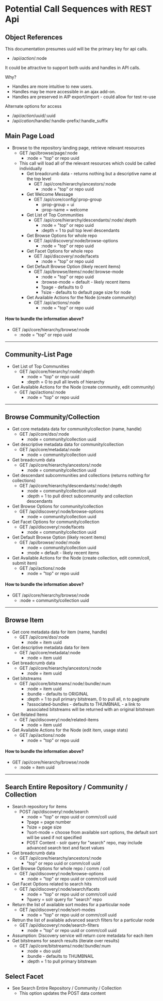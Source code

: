 # Potential Call Sequences with REST Api

## Object References
This documentation presumes uuid will be the primary key for api calls.

* /api/_action_/:node

It could be attractive to support both uuids and handles in API calls.

Why? 
* Handles are more intuitive to new users.  
* Handles may be more accessible in an ajax add-on.  
* Handles are preserved in AIP export/import - could allow for test re-use

Alternate options for access
* /api/_action_/uuid/:uuid
* /api/_cation_/handle/:handle-prefix/:handle_suffix

## Main Page Load
* Browse to the repository landing page, retrieve relevant resources
  * GET /api/browse/page/:node
      * :node = "top" or repo uuid  
  * This call will load all of the relevant resources which could be called individually
    * Get breadcrumb data - returns nothing but a descriptive name at the top level
      * GET /api/core/hierarchy/ancestors/:node
        * :node = "top" or repo uuid  
    * Get Welcome Message
      * GET /api/core/config/:prop-group
        * :prop-group = ui
        * :prop-name = welcome
    * Get List of Top Communities
      * GET /api/core/hierarchy/descendants/:node/:depth
        * :node = "top" or repo uuid
        * :depth = 1 to pull top level descendants
    * Get Browse Options for whole repo
      * GET /api/discovery/:node/browse-options
        * :node = "top" or repo uuid
    * Get Facet Options for whole repo
      * GET /api/discovery/:node/facets
        * :node = "top" or repo uuid
    * Get Default Browse Option (likely recent items)
      * GET /api/browse/items/:node/:browse-mode
        * :node = "top" or repo uuid
        * :browse-mode = default - likely recent items
        * ?page - defaults to 0
        * ?size - defaults to default page size for node
    * Get Available Actions for the Node (create community)
      * GET /api/actions/:node
        * :node = "top" or repo uuid

#### How to bundle the information above?
  * GET /api/core/hierarchy/browse/:node
    * :node = "top" or repo uuid

***  
  
## Community-List Page
* Get List of Top Communities
  * GET /api/core/hierarchy/:node/:depth
    * :node = "top" or repo uuid
    * :depth = 0 to pull all levels of hierarchy
* Get Available Actions for the Node (create community, edit community)
  * GET /api/actions/:node
    * :node = "top" or repo uuid

***  

## Browse Community/Collection
* Get core metadata data for community/collection (name, handle)
  * GET /api/core/dso/:node
    * :node = community/collection uuid
* Get descriptive metadata data for community/collection
  * GET /api/core/metadata/:node
    * :node = community/collection uuid
* Get breadcrumb data
  * GET /api/core/hierarchy/ancestors/:node
    * :node = community/collection uuid
* Get descendant subcommunities and collections (returns nothing for collections)
  * GET /api/core/hierarchy/descendants/:node/:depth
    * :node = community/collection uuid
    * :depth = 1 to pull direct subcommunity and collection descendants
* Get Browse Options for community/collection
  * GET /api/discovery/:node/browse-options
    * :node = community/collection uuid
* Get Facet Options for community/collection
  * GET /api/discovery/:node/facets
    * :node = community/collection uuid
* Get Default Browse Option (likely recent items)
  * GET /api/browse/:node/:mode
    * :node = community/collection uuid
    * :mode = default - likely recent items
* Get Available Actions for the Node (create collection, edit comm/coll, submit item)
  * GET /api/actions/:node
    * :node = "top" or repo uuid

#### How to bundle the information above?
  * GET /api/core/hierarchy/browse/:node
    * :node = community/collection uuid

***  

## Browse Item
* Get core metadata data for item (name, handle)
  * GET /api/core/dso/:node
    * :node = item uuid
* Get descriptive metadata data for item
  * GET /api/core/metadata/:node
    * :node = item uuid
* Get breadcrumb data
  * GET /api/core/hierarchy/ancestors/:node
    * :node = item uuid
* Get bitstreams
  * GET /api/core/bitstreams/:node/:bundle/:num
    * :node = item uuid
    * :bundle - defaults to ORIGINAL
    * :depth = 1 to pull primary bitstream, 0 to pull all, n to paginate
    * ?associated-bundles - defaults to THUMBNAIL - a link to associated bitstreams will be returned with an original bitstream
* Get Related Items
  * GET /api/discovery/:node/related-items
    * :node = item uuid
* Get Available Actions for the Node (edit item, usage stats)
  * GET /api/actions/:node
    * :node = "top" or repo uuid

#### How to bundle the information above?
  * GET /api/core/hierarchy/browse/:node
    * :node = item uuid

***  

## Search Entire Repository / Community / Collection
* Search repository for items
  * POST /api/discovery/:node/search
    * :node = "top" or repo uuid or comm/coll uuid
    * ?page = page number
    * ?size = page size
    * ?sort-mode = choose from available sort options, the default sort will be used if not specified
    * POST Content - solr query for "search" repo, may include advanced search text and facet values
* Get breadcrumb data
  * GET /api/core/hierarchy/ancestors/:node
    * "top" or repo uuid or comm/coll uuid
* Get Browse Options for whole repo / comm / coll
  * GET /api/discovery/:node/browse-options
    * :node = "top" or repo uuid or comm/coll uuid
* Get Facet Options related to search hits
  * GET /api/discovery/:node/search/facets
    * :node = "top" or repo uuid or comm/coll uuid
    * ?query = solr query for "search" repo
* Return the list of available sort modes for a particular node
  * GET /api/discovery/:node/sort-modes
    * :node = "top" or repo uuid or comm/coll uuid
* Retrun the list of available advanced search filters for a particular node
  * GET /api/discovery/:node/search-filters
    * :node = "top" or repo uuid or comm/coll uuid
* Assumption: Discovery service will return core metadata for each item
* Get bitstreams for search results (iterate over results)
  * GET /api/core/bitstreams/:node/:bundle/:num
    * :node = dso uuid
    * :bundle - defaults to THUMBNAIL
    * :depth = 1 to pull primary bitstream

## Select Facet
* See Search Entire Repository / Community / Collection
  * This option updates the POST data content

  
